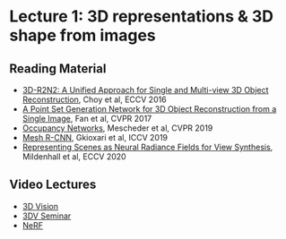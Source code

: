 # Lecture 1: 3D representations & 3D shape from images

## Reading Material

* [3D-R2N2: A Unified Approach for Single and Multi-view 3D Object Reconstruction][r2n2], Choy et al, ECCV 2016
* [A Point Set Generation Network for 3D Object Reconstruction from a Single Image][psg], Fan et al, CVPR 2017
* [Occupancy Networks][occnet], Mescheder et al, CVPR 2019
* [Mesh R-CNN][meshrcnn], Gkioxari et al, ICCV 2019
* [Representing Scenes as Neural Radiance Fields for View Synthesis][nerf], Mildenhall et al, ECCV 2020

## Video Lectures

* [3D Vision][vid1]
* [3DV Seminar][vid2] 
* [NeRF][vid3]

[vid1]: http://leccap.engin.umich.edu/leccap/viewer/r/VBqXlM
[vid2]: https://youtu.be/gXLpy3jd2mQ
[vid3]: https://youtu.be/nRyOzHpcr4Q
[meshrcnn]: https://arxiv.org/abs/1906.02739
[r2n2]: https://arxiv.org/abs/1604.00449
[occnet]: https://arxiv.org/abs/1812.03828
[synsin]: https://arxiv.org/abs/1912.08804
[psg]: https://arxiv.org/abs/1612.00603
[nerf]: https://arxiv.org/abs/2003.08934